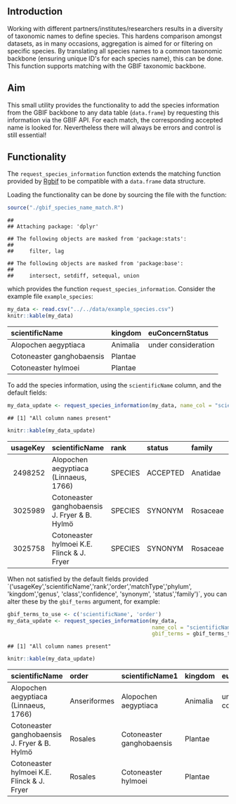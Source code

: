 Introduction
------------

Working with different partners/institutes/researchers results in a diversity of taxonomic names to define species. This hardens comparison amongst datasets, as in many occasions, aggregation is aimed for or filtering on specific species. By translating all species names to a common taxonomic backbone (ensuring unique ID's for each species name), this can be done. This function supports matching with the GBIF taxonomic backbone.

Aim
---

This small utility provides the functionality to add the species information from the GBIF backbone to any data table (`data.frame`) by requesting this information via the GBIF API. For each match, the corresponding accepted name is looked for. Nevertheless there will always be errors and control is still essential!

Functionality
-------------

The `request_species_information` function extends the matching function provided by [Rgbif](https://github.com/ropensci/rgbif) to be compatible with a `data.frame` data structure.

Loading the functionality can be done by sourcing the file with the function:

``` r
source("./gbif_species_name_match.R")
```

    ## 
    ## Attaching package: 'dplyr'

    ## The following objects are masked from 'package:stats':
    ## 
    ##     filter, lag

    ## The following objects are masked from 'package:base':
    ## 
    ##     intersect, setdiff, setequal, union

which provides the function `request_species_information`. Consider the example file `example_species`:

``` r
my_data <- read.csv("../../data/example_species.csv")
knitr::kable(my_data)
```

| scientificName            | kingdom  | euConcernStatus     |
|:--------------------------|:---------|:--------------------|
| Alopochen aegyptiaca      | Animalia | under consideration |
| Cotoneaster ganghobaensis | Plantae  |                     |
| Cotoneaster hylmoei       | Plantae  |                     |

To add the species information, using the `scientificName` column, and the default fields:

``` r
my_data_update <- request_species_information(my_data, name_col = "scientificName")
```

    ## [1] "All column names present"

``` r
knitr::kable(my_data_update)
```

|  usageKey| scientificName                                | rank    | status   | family   | scientificName1           | kingdom  | euConcernStatus     |
|---------:|:----------------------------------------------|:--------|:---------|:---------|:--------------------------|:---------|:--------------------|
|   2498252| Alopochen aegyptiaca (Linnaeus, 1766)         | SPECIES | ACCEPTED | Anatidae | Alopochen aegyptiaca      | Animalia | under consideration |
|   3025989| Cotoneaster ganghobaensis J. Fryer & B. Hylmö | SPECIES | SYNONYM  | Rosaceae | Cotoneaster ganghobaensis | Plantae  |                     |
|   3025758| Cotoneaster hylmoei K.E. Flinck & J. Fryer    | SPECIES | SYNONYM  | Rosaceae | Cotoneaster hylmoei       | Plantae  |                     |

When not satisfied by the default fields provided ´('usageKey','scientificName','rank','order','matchType','phylum', 'kingdom','genus', 'class','confidence', 'synonym', 'status','family')´, you can alter these by the `gbif_terms` argument, for example:

``` r
gbif_terms_to_use <- c('scientificName', 'order')
my_data_update <- request_species_information(my_data, 
                                              name_col = "scientificName" , 
                                              gbif_terms = gbif_terms_to_use)
```

    ## [1] "All column names present"

``` r
knitr::kable(my_data_update)
```

| scientificName                                | order        | scientificName1           | kingdom  | euConcernStatus     |
|:----------------------------------------------|:-------------|:--------------------------|:---------|:--------------------|
| Alopochen aegyptiaca (Linnaeus, 1766)         | Anseriformes | Alopochen aegyptiaca      | Animalia | under consideration |
| Cotoneaster ganghobaensis J. Fryer & B. Hylmö | Rosales      | Cotoneaster ganghobaensis | Plantae  |                     |
| Cotoneaster hylmoei K.E. Flinck & J. Fryer    | Rosales      | Cotoneaster hylmoei       | Plantae  |                     |
